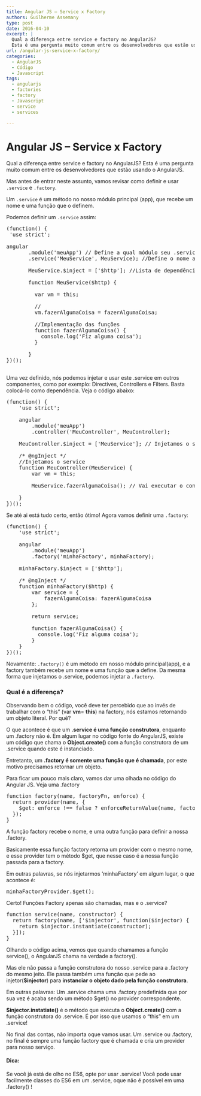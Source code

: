 ```yaml
---
title: Angular JS – Service x Factory
authors: Guilherme Assemany
type: post
date: 2016-04-10
excerpt: |
  Qual a diferença entre service e factory no AngularJS?
  Esta é uma pergunta muito comum entre os desenvolvedores que estão usando o Angular JS. Neste artigo, vamos tentar responder isso!
url: /angular-js-service-x-factory/
categories:
  - AngularJS
  - Código
  - Javascript
tags:
  - angularjs
  - factories
  - factory
  - Javascript
  - service
  - services

---
```

# Angular JS – Service x Factory

Qual a diferença entre service e factory no AngularJS? Esta é uma pergunta muito comum entre os desenvolvedores que estão usando o AngularJS.

Mas antes de entrar neste assunto, vamos revisar como definir e usar `.service` e `.factory`.

Um `.service` é um método no nosso módulo principal (app), que recebe um nome e uma função que o definem.

Podemos definir um `.service` assim:

<pre class="lang-javascript">(function() {
 'use strict';
 
angular
       .module('meuApp') // Define a qual módulo seu .service pertence
       .service('MeuService', MeuService); //Define o nome a função do seu .service
 
       MeuService.$inject = ['$http']; //Lista de dependências
 
       function MeuService($http) {
 
         var vm = this;
 
         //
         vm.fazerAlgumaCoisa = fazerAlgumaCoisa;
 
         //Implementação das funções
         function fazerAlgumaCoisa() {
           console.log('Fiz alguma coisa');
         }
           
       }
})();

</pre>

Uma vez definido, nós podemos injetar e usar este .service em outros componentes, como por exemplo: Directives, Controllers e Filters. Basta colocá-lo como dependência. Veja o código abaixo:

<pre class="lang-javascript">(function() {
    'use strict';
 
    angular
        .module('meuApp')
        .controller('MeuController', MeuController);
 
    MeuController.$inject = ['MeuService']; // Injetamos o service
 
    /* @ngInject */
    //Injetamos o service
    function MeuController(MeuService) {
        var vm = this;
 
        MeuService.fazerAlgumaCoisa(); // Vai executar o console.log('Fiz Alguma coisa!')
        
    }
})();
</pre>

Se até ai está tudo certo, então ótimo! Agora vamos definir uma `.factory`:

<pre class="lang-javascript">(function() {
    'use strict';

    angular
        .module('meuApp')
        .factory('minhaFactory', minhaFactory);

    minhaFactory.$inject = ['$http'];

    /* @ngInject */
    function minhaFactory($http) {
        var service = {
            fazerAlgumaCoisa: fazerAlgumaCoisa
        };

        return service;

        function fazerAlgumaCoisa() {
          console.log('Fiz alguma coisa');
        }
    }
})();
</pre>

Novamente: `.factory()` é um método em nosso módulo principal(app), e a factory também recebe um nome e uma função que a define. Da mesma forma que injetamos o .service, podemos injetar a `.factory`.

### Qual é a diferença?

Observando bem o código, você deve ter percebido que ao invés de trabalhar com o “this” (var **vm**= **this**) na factory, nós estamos retornando um objeto literal. Por quê?

O que acontece é que um **.service é uma função construtora**, enquanto um .factory não é. Em algum lugar no código fonte do AngularJS, existe um código que chama o **Object.create()** com a função construtora de um .service quando este é instanciado.

Entretanto, um **.factory é somente uma função que é chamada**, por este motivo precisamos retornar um objeto.

Para ficar um pouco mais claro, vamos dar uma olhada no código do Angular JS. Veja uma .factory

<pre class="lang-javascript">function factory(name, factoryFn, enforce) {
  return provider(name, {
    $get: enforce !== false ? enforceReturnValue(name, factoryFn) : factoryFn
  });
}
</pre>

A função factory recebe o nome, e uma outra função para definir a nossa .factory.

Basicamente essa função factory retorna um provider com o mesmo nome, e esse provider tem o método $get, que nesse caso é a nossa função passada para a factory.

Em outras palavras, se nós injetarmos ‘minhaFactory’ em algum lugar, o que acontece é:

<pre class="lang-javascript">minhaFactoryProvider.$get();
</pre>

Certo! Funções Factory apenas são chamadas, mas e o .service?

<pre class="lang-javascript">function service(name, constructor) {
  return factory(name, ['$injector', function($injector) {
    return $injector.instantiate(constructor);
  }]);
}
</pre>

Olhando o código acima, vemos que quando chamamos a função service(), o AngularJS chama na verdade a factory().

Mas ele não passa a função construtora do nosso .service para a .factory do mesmo jeito. Ele passa também uma função que pede ao injetor(**$injector**) para **instanciar o objeto dado pela função construtora**.

Em outras palavras: Um .service chama uma .factory predefinida que por sua vez é acaba sendo um método $get() no provider correspondente.

**$injector.instatiate()** é o método que executa o **Object.create()** com a função construtora do .service. É por isso que usamos o “this” em um .service!

No final das contas, não importa oque vamos usar. Um .service ou .factory, no final é sempre uma função factory que é chamada e cria um provider para nosso serviço.

#### Dica:

Se você já está de olho no ES6, opte por usar .service! Você pode usar facilmente classes do ES6 em um .service, oque não é possível em uma .factory() !